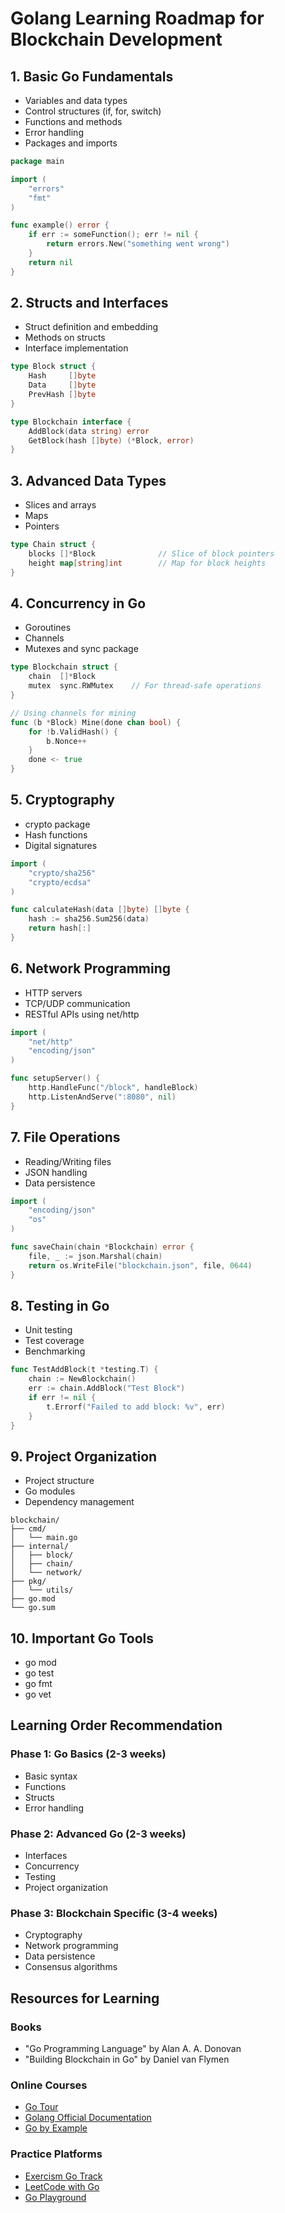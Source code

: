 # Golang Learning Roadmap for Blockchain Development

## 1. Basic Go Fundamentals

- Variables and data types
- Control structures (if, for, switch)
- Functions and methods
- Error handling
- Packages and imports

```go
package main

import (
    "errors"
    "fmt"
)

func example() error {
    if err := someFunction(); err != nil {
        return errors.New("something went wrong")
    }
    return nil
}
```

## 2. Structs and Interfaces

- Struct definition and embedding
- Methods on structs
- Interface implementation

```go
type Block struct {
    Hash     []byte
    Data     []byte
    PrevHash []byte
}

type Blockchain interface {
    AddBlock(data string) error
    GetBlock(hash []byte) (*Block, error)
}
```

## 3. Advanced Data Types

- Slices and arrays
- Maps
- Pointers

```go
type Chain struct {
    blocks []*Block              // Slice of block pointers
    height map[string]int        // Map for block heights
}
```

## 4. Concurrency in Go

- Goroutines
- Channels
- Mutexes and sync package

```go
type Blockchain struct {
    chain  []*Block
    mutex  sync.RWMutex    // For thread-safe operations
}

// Using channels for mining
func (b *Block) Mine(done chan bool) {
    for !b.ValidHash() {
        b.Nonce++
    }
    done <- true
}
```

## 5. Cryptography

- crypto package
- Hash functions
- Digital signatures

```go
import (
    "crypto/sha256"
    "crypto/ecdsa"
)

func calculateHash(data []byte) []byte {
    hash := sha256.Sum256(data)
    return hash[:]
}
```

## 6. Network Programming

- HTTP servers
- TCP/UDP communication
- RESTful APIs using net/http

```go
import (
    "net/http"
    "encoding/json"
)

func setupServer() {
    http.HandleFunc("/block", handleBlock)
    http.ListenAndServe(":8080", nil)
}
```

## 7. File Operations

- Reading/Writing files
- JSON handling
- Data persistence

```go
import (
    "encoding/json"
    "os"
)

func saveChain(chain *Blockchain) error {
    file, _ := json.Marshal(chain)
    return os.WriteFile("blockchain.json", file, 0644)
}
```

## 8. Testing in Go

- Unit testing
- Test coverage
- Benchmarking

```go
func TestAddBlock(t *testing.T) {
    chain := NewBlockchain()
    err := chain.AddBlock("Test Block")
    if err != nil {
        t.Errorf("Failed to add block: %v", err)
    }
}
```

## 9. Project Organization

- Project structure
- Go modules
- Dependency management

```
blockchain/
├── cmd/
│   └── main.go
├── internal/
│   ├── block/
│   ├── chain/
│   └── network/
├── pkg/
│   └── utils/
├── go.mod
└── go.sum
```

## 10. Important Go Tools

- go mod
- go test
- go fmt
- go vet

## Learning Order Recommendation

### Phase 1: Go Basics (2-3 weeks)

- Basic syntax
- Functions
- Structs
- Error handling

### Phase 2: Advanced Go (2-3 weeks)

- Interfaces
- Concurrency
- Testing
- Project organization

### Phase 3: Blockchain Specific (3-4 weeks)

- Cryptography
- Network programming
- Data persistence
- Consensus algorithms

## Resources for Learning

### Books

- "Go Programming Language" by Alan A. A. Donovan
- "Building Blockchain in Go" by Daniel van Flymen

### Online Courses

- [Go Tour](https://tour.golang.org/)
- [Golang Official Documentation](https://golang.org/doc/)
- [Go by Example](https://gobyexample.com/)

### Practice Platforms

- [Exercism Go Track](https://exercism.io/tracks/go)
- [LeetCode with Go](https://leetcode.com/)
- [Go Playground](https://play.golang.org/)
